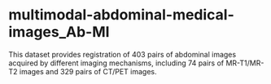 # multimodal-abdominal-medical-images_Ab-MI
This dataset provides registration of 403 pairs of abdominal images acquired by different imaging mechanisms, including 74 pairs of MR-T1/MR-T2 images and 329 pairs of CT/PET images.
